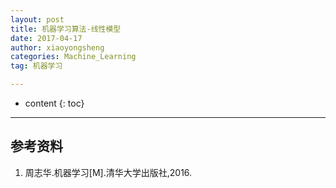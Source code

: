 ```yaml
---
layout: post
title: 机器学习算法-线性模型
date: 2017-04-17
author: xiaoyongsheng
categories: Machine_Learning
tag: 机器学习

---
```


* content
{: toc}

---




## 参考资料  

1. 周志华.机器学习[M].清华大学出版社,2016.  
